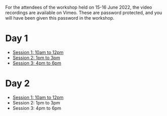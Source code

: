 For the attendees of the workshop held on 15-16 June 2022, the video recordings are available on Vimeo.
These are password protected, and you will have been given this password in the workshop.

# Day 1

* [Session 1: 10am to 12pm](https://vimeo.com/720624597)
* [Session 2: 1pm to 3pm](https://vimeo.com/720685825)
* [Session 3: 4pm to 6pm](https://vimeo.com/720802273)

# Day 2

* [Session 1: 10am to 12pm](https://vimeo.com/721033124)
* Session 2: 1pm to 3pm
* Session 3: 4pm to 6pm

